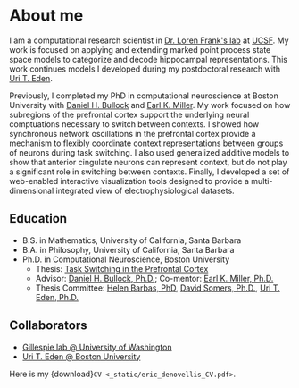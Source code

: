 # About me

I am a computational research scientist in [Dr. Loren Frank's lab](https://franklab.ucsf.edu/) at [UCSF](https://www.ucsf.edu/). My work is focused on applying and extending marked point process state space models to categorize and decode hippocampal representations. This work continues models I developed during my postdoctoral research with [Uri T. Eden](https://math.bu.edu/people/tzvi/).

Previously, I completed my PhD in computational neuroscience at Boston University with [Daniel H. Bullock](https://www.bu.edu/psych/profile/daniel-bullock/) and [Earl K. Miller](https://ekmillerlab.mit.edu/earl-miller/). My work focused on how subregions of the prefrontal cortex support the underlying neural comptuations necessary to switch between contexts. I showed how synchronous network oscillations in the prefrontal cortex provide a mechanism to flexibly coordinate context representations between groups of neurons during task switching. I also used generalized additive models to show that anterior cingulate neurons can represent context, but do not play a significant role in switching between contexts. Finally, I developed a set of web-enabled interactive visualization tools designed to provide a multi-dimensional integrated view of electrophysiological datasets.

## Education

+ B.S. in Mathematics, University of California, Santa Barbara
+ B.A. in Philosophy, University of California, Santa Barbara
+ Ph.D. in Computational Neuroscience, Boston University
  + Thesis: [Task Switching in the Prefrontal Cortex](https://hdl.handle.net/2144/19067)
  + Advisor: [Daniel H. Bullock, Ph.D.](https://www.bu.edu/psych/profile/daniel-bullock/); Co-mentor: [Earl K. Miller, Ph.D.](https://ekmillerlab.mit.edu/earl-miller/)
  + Thesis Committee: [Helen Barbas, PhD](https://www.bu.edu/sargent/profile/helen-barbas-ph-d/), [David Somers, Ph.D.](https://sites.bu.edu/fmri/), [Uri T. Eden, Ph.D.](https://math.bu.edu/people/tzvi/)

## Collaborators

+ [Gillespie lab @ University of Washington](https://www.gillespie-lab.com/)
+ [Uri T. Eden @ Boston University](https://math.bu.edu/people/tzvi/)

Here is my {download}`CV <_static/eric_denovellis_CV.pdf>`.
